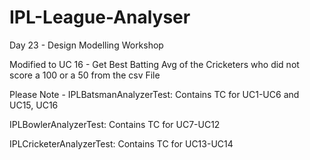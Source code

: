 # IPL-League-Analyser
Day 23 - Design Modelling Workshop

Modified to UC 16 - Get Best Batting Avg of the Cricketers who did not score a 100 or a 50 from the csv File

Please Note -
IPLBatsmanAnalyzerTest: Contains TC for UC1-UC6 and UC15, UC16

IPLBowlerAnalyzerTest: Contains TC for UC7-UC12

IPLCricketerAnalyzerTest: Contains TC for UC13-UC14